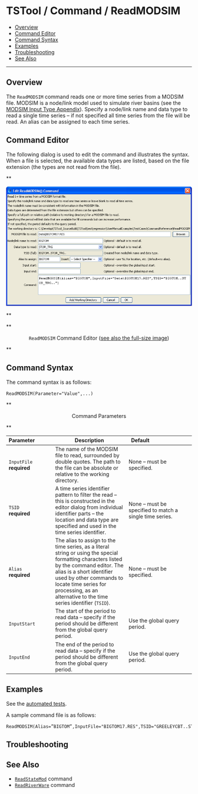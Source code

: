 # TSTool / Command / ReadMODSIM #

* [Overview](#overview)
* [Command Editor](#command-editor)
* [Command Syntax](#command-syntax)
* [Examples](#examples)
* [Troubleshooting](#troubleshooting)
* [See Also](#see-also)

-------------------------

## Overview ##

The `ReadMODSIM` command reads one or more time series from a MODSIM file.
MODSIM is a node/link model used to simulate river basins
(see the [MODSIM Input Type Appendix](../../datastore-ref/MODSIM/MODSIM.md)).
Specify a node/link name and data type to read a single time series – if not
specified all time series from the file will be read.  An alias can be assigned to each time series.

## Command Editor ##

The following dialog is used to edit the command and illustrates the syntax.
When a file is selected, the available data types are listed, based on the file extension (the types are not read from the file).

**<p style="text-align: center;">
![ReadMODSIM](ReadMODSIM.png)
</p>**

**<p style="text-align: center;">
`ReadMODSIM` Command Editor (<a href="../ReadMODSIM.png">see also the full-size image</a>)
</p>**

## Command Syntax ##

The command syntax is as follows:

```text
ReadMODSIM(Parameter="Value",...)
```
**<p style="text-align: center;">
Command Parameters
</p>**

|**Parameter**&nbsp;&nbsp;&nbsp;&nbsp;&nbsp;&nbsp;&nbsp;&nbsp;&nbsp;&nbsp;&nbsp;|**Description**|**Default**&nbsp;&nbsp;&nbsp;&nbsp;&nbsp;&nbsp;&nbsp;&nbsp;&nbsp;&nbsp;&nbsp;&nbsp;&nbsp;&nbsp;&nbsp;&nbsp;&nbsp;&nbsp;&nbsp;&nbsp;&nbsp;&nbsp;&nbsp;&nbsp;&nbsp;&nbsp;&nbsp;|
|--|--|--|
|`InputFile`<br>**required**|The name of the MODSIM file to read, surrounded by double quotes.  The path to the file can be absolute or relative to the working directory.|None – must be specified.|
|`TSID`<br>**required**|A time series identifier pattern to filter the read – this is constructed in the editor dialog from individual identifier parts – the location and data type are specified and used in the time series identifier.|None – must be specified to match a single time series.|
|`Alias`<br>**required**|The alias to assign to the time series, as a literal string or using the special formatting characters listed by the command editor.  The alias is a short identifier used by other commands to locate time series for processing, as an alternative to the time series identifier (`TSID`).|None – must be specified.|
|`InputStart`|The start of the period to read data – specify if the period should be different from the global query period.|Use the global query period.|
|`InputEnd`|The end of the period to read data – specify if the period should be different from the global query period.|Use the global query period.|

## Examples ##

See the [automated tests](https://github.com/OpenCDSS/cdss-app-tstool-test/tree/master/test/regression/commands/general/ReadMODSIM).

A sample command file is as follows:

```text
ReadMODSIM(Alias=”BIGTOM”,InputFile="BIGTOM17.RES",TSID="GREELEYCBT..STOR_TRG..")
```

## Troubleshooting ##

## See Also ##

* [`ReadStateMod`](../ReadStateMod/ReadStateMod.md) command
* [`ReadRiverWare`](../ReadRiverWare/ReadRiverWare.md) command
